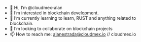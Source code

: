 - 👋 Hi, I’m @cloudmex-alan
- 👀 I’m interested in blockchain development.
- 🌱 I’m currently learning to learn, RUST and anything related to blockchain.
- 💞️ I’m looking to collaborate on blockchain projects
- 📫 How to reach me: alanestrada@cloudmex.io // cloudmex.io

<!---
cloudmex-alan/cloudmex-alan is a ✨ special ✨ repository because its `README.md` (this file) appears on your GitHub profile.
You can click the Preview link to take a look at your changes.
--->
